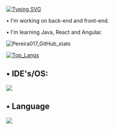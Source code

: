 <a href="https://git.io/typing-svg"><img src="https://readme-typing-svg.demolab.com?font=roboto&pause=10&color=24FF00&width=435&lines=Welcome+to+my+github+!" alt="Typing SVG" /></a>

• I'm working on back-end and front-end.

• I'm learning Java, React and Angular.

![Pereira017_GitHub_stats](https://github-readme-stats.vercel.app/api?username=Pereira017&show_icons=true&theme=chartreuse-dark&hide_border=true)

[![Top_Langs](https://github-readme-stats.vercel.app/api/top-langs/?username=Pereira017&theme=chartreuse-dark&hide_border=true)](https://github.com/anuraghazra/github-readme-stats)

## • IDE's/OS:

<img src="https://skillicons.dev/icons?i=idea,github,androidstudio,windows,vscode,pycharm&theme=dark" />

## • Language
<img src="https://skillicons.dev/icons?i=html,css,angular,java,js,python,react,mysql&theme=dark"/>
</div>


